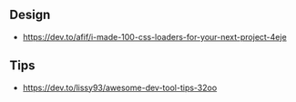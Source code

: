 ## Design

- https://dev.to/afif/i-made-100-css-loaders-for-your-next-project-4eje


## Tips
- https://dev.to/lissy93/awesome-dev-tool-tips-32oo
